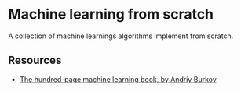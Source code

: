 # Machine learning from scratch

A collection of machine learnings algorithms implement from scratch.

## Resources

- [The hundred-page machine learning book, by Andriy Burkov](https://themlbook.com/)
